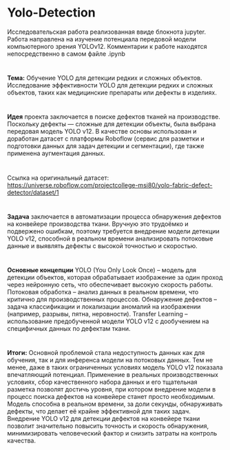 # Yolo-Detection
Исследовательская работа реализованная ввиде блокнота jupyter. Работа направлена на изучение потенциала передовой модели компьютерного зрения YOLOv12.
Комментарии к работе находятся непосредственно в самом файле .ipynb
#
**Тема:** Обучение YOLO для детекции редких и сложных объектов. Исследование эффективности YOLO для детекции редких и сложных объектов, таких как медицинские препараты или дефекты в изделиях.
#
**Идея** проекта заключается в поиске дефектов тканей на производстве. Поскольку дефекты — сложные для детекции объекты, была выбрана передовая модель YOLO v12. В качестве основы использован и доработан датасет с платформы Roboflow (сервис для разметки и подготовки данных для задач детекции и сегментации), где также применена аугментация данных.
#
Ссылка на оригинальный датасет: https://universe.roboflow.com/projectcollege-msi80/yolo-fabric-defect-detector/dataset/1
#
**Задача** заключается в автоматизации процесса обнаружения дефектов на конвейере производства ткани. Вручную это трудоёмко и подвержено ошибкам, поэтому требуется внедрение модели детекции YOLO v12, способной в реальном времени анализировать потоковые данные и выявлять дефекты с высокой точностью и скоростью.
#
**Основные концепции**
YOLO (You Only Look Once) – модель для детекции объектов, которая обрабатывает изображение за один проход через нейронную сеть, что обеспечивает высокую скорость работы.
Потоковая обработка – анализ данных в реальном времени, что критично для производственных процессов.
Обнаружение дефектов – задача классификации и локализации аномалий на изображении (например, разрывы, пятна, неровности).
Transfer Learning – использование предобученной модели YOLO v12 с дообучением на специфичных данных по дефектам ткани.
#
**Итоги:**
Основной проблемой стала недоступность данных как для обучения, так и для инференса модели на потоковых данных. Тем не менее, даже в таких ограниченных условиях модель YOLO v12 показала впечатляющий потенциал. Применение в реальных производственных условиях, сбор качественного набора данных и его тщательная разметка позволят достичь уровня, при котором внедрение модели в процесс поиска дефектов на конвейере станет просто необходимым. Модель способна в реальном времени, за доли секунды, обнаруживать дефекты, что делает её крайне эффективной для таких задач. Внедрение YOLO v12 для детекции дефектов на конвейере ткани позволит значительно повысить точность и скорость обнаружения, минимизировать человеческий фактор и снизить затраты на контроль качества.
